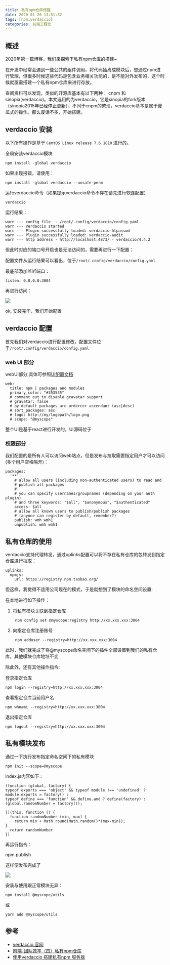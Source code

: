 ```yaml
---
title: 私有npm仓库搭建
date: 2020-01-20 13:51:32
tags: [npm,verdaccio]
categories: 前端工程化
---
```


## 概述
2020年第一篇博客，我们来探索下私有npm仓库的搭建~

在开发中经常会遇到一些公共的组件调用，将代码抽离成模块后，想通过npm进行管理，但很多时候这些代码是包含业务相关功能的，是不能对外发布的，这个时候就亟需搭建一个私有npm仓库来进行存放。

查阅资料可以发现，类似的开源库基本有以下两种： cnpm 和 sinopia(verdaccio)。本文选用的为verdaccio，它是sinopia的fork版本（sinopia2015年已经停止更新），不同于cnpm的繁琐，verdaccio基本是属于傻瓜式的操作。那么废话不多，开始搭建。
<!-- more -->

## verdaccio 安装

以下所有操作是基于 `CentOS Linux release 7.6.1810` 进行的。

全局安装verdaccio模块

    npm install -global verdaccio 

如果出现报错，请使用：

    npm install -global verdaccio --unsafe-perm

运行verdaccio命令（如果提示verdaccio命令不存在请先进行软连配置）

    verdaccio

运行结果：

    warn --- config file  - /root/.config/verdaccio/config.yaml
    warn --- Verdaccio started
    warn --- Plugin successfully loaded: verdaccio-htpasswd
    warn --- Plugin successfully loaded: verdaccio-audit
    warn --- http address - http://localhost:4873/ - verdaccio/4.4.2

但此时对应的端口号开启也是无法访问的，需要再进行一下配置：

配置文件从运行结果可以看出，位于`/root/.config/verdaccio/config.yaml`

最底部添加监听端口：

   
    listen: 0.0.0.0:3004

再进行访问：

![](1.png)


ok, 安装完毕，我们开始配置

## verdaccio 配置

首先我们对verdaccio进行配置修改，配置文件位于`/root/.config/verdaccio/config.yaml`

### web UI 部分

webUI部分,具体可参照[UI配置文档](https://verdaccio.org/docs/en/webui)

    web:
      title: npm | packages and modules
      primary_color: "#353535"
      # comment out to disable gravatar support
      # gravatar: false
      # by default packages are ordercer ascendant (asc|desc)
      # sort_packages: asc
      # logo: http://my/logopath/logo.png
      # scope: "@myscope"
整个UI是基于react进行开发的，UI源码位于

### 权限部分

我们配置的是所有人可以访问web站点，但是发布与拉取需要指定用户才可以访问(多个用户空格隔开)：

    packages:
      '**':
        # allow all users (including non-authenticated users) to read and
        # publish all packages
        #
        # you can specify usernames/groupnames (depending on your auth plugin)
        # and three keywords: "$all", "$anonymous", "$authenticated"
        access: $all
        # allow all known users to publish/publish packages
        # (anyone can register by default, remember?)
        publish: wmh wmh1
        unpublish: wmh wmh1

## 私有仓库的使用

verdaccio支持代理转发，通过uplinks配置可以将不存在私有仓库的包转发到指定仓库进行拉取：


    uplinks:
      npmjs:
        url: https://registry.npm.taobao.org/

但这样，我觉得不适用公司现在的模式，于是就想到了模块的命名空间设置:

在本地进行如下操作：

1. 将私有模块关联到指定仓库

        npm config set @myscope:registry http://xx.xxx.xxx:3004

2. 向指定仓库注册账号

        npm adduser --registry=http://xx.xxx.xxx:3004

此时，我们就完成了将@myscope命名空间下的插件全部设置到我们的私有仓库，其他模块仓库地址不变

除此外，还有其他操作指令:

登录指定仓库

    npm login --registry=http://xx.xxx.xxx:3004

查看指定仓库当前用户名
  
    npm whoami --registry=http://xx.xxx.xxx:3004

退出指定仓库

    npm logout --registry=http://xx.xxx.xxx:3004

## 私有模块发布

通过一下执行发布指定命名空间下的私有模块

    npm init --scope=@myscope

index.js内容如下：

    (function (global, factory) {
    typeof exports === 'object' && typeof module !== 'undefined' ? module.exports = factory() :
    typeof define === 'function' && define.amd ? define(factory) : (global.randomNumber = factory());

    })(this, function () {
      function randomNumber (min, max) {
        return min + Math.round(Math.random()*(max-min));
    }
      return randomNumber
    })
再运行指令：

   npm publish 

这样便发布完成了

![](2.png)

安装与使用跟正常模块无异：

    npm install @myscope/utils

或

    yarn add @myscope/utils

## 参考

- [verdaccio 官网](https://verdaccio.org/)
- [前端-团队效率（四）私有npm仓库](https://zhuanlan.zhihu.com/p/86949640)
- [使用verdaccio 搭建私有npm 服务器](https://www.jianshu.com/p/0c905e4a8b70)
